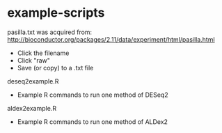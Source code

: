 # example-scripts

pasilla.txt was acquired from: http://bioconductor.org/packages/2.11/data/experiment/html/pasilla.html
- Click the filename
- Click "raw"
- Save (or copy) to a .txt file

deseq2example.R
- Example R commands to run one method of DESeq2

aldex2example.R
- Example R commands to run one method of ALDex2
